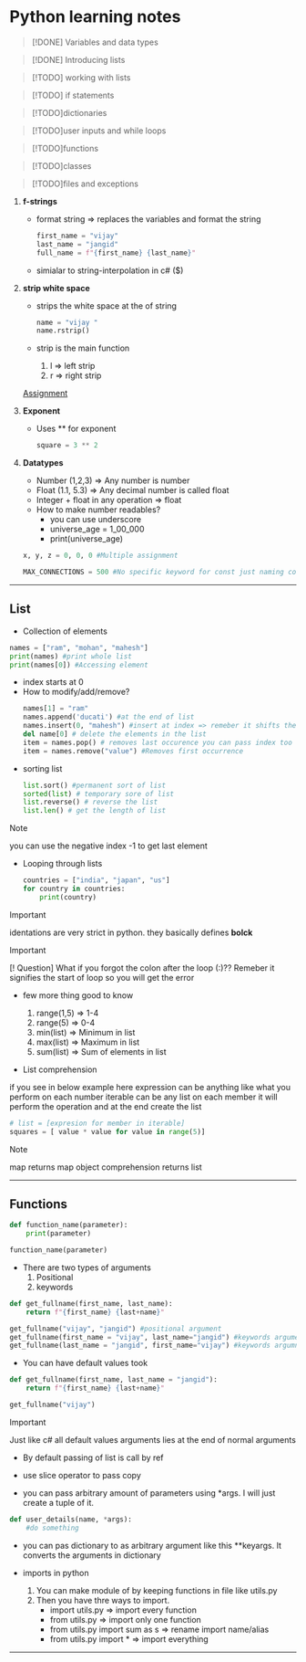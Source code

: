 # **Python learning notes**

> [!DONE] Variables and data types

> [!DONE] Introducing lists

> [!TODO] working with lists 

> [!TODO] if statements 

> [!TODO]dictionaries 

> [!TODO]user inputs and while loops 

> [!TODO]functions 

> [!TODO]classes 

> [!TODO]files and exceptions 

1. **f-strings**
    * format string => replaces the variables and format the string
        
        ```python
        first_name = "vijay"
        last_name = "jangid"
        full_name = f"{first_name} {last_name}"
        ```

    * simialar to string-interpolation in c# ($)

2. **strip white space**
    * strips the white space at the of string

        ```python
        name = "vijay "
        name.rstrip()
        ```

    * strip is the main function
        1. l => left strip
        2. r => right strip

    [Assignment](https://github.com/vjjangid/LearningPython/tree/main/PythonCrashCourse/02.Excercise) 

3. **Exponent**
    * Uses ** for exponent

        ```python
        square = 3 ** 2
        ```

4. **Datatypes**
    * Number (1,2,3) => Any number is number
    * Float (1.1, 5.3) => Any decimal number is called float
    * Integer + float in any operation => float
    * How to make number readables?
        - you can use underscore
        - universe_age = 1_00_000
        - print(universe_age)
    ```python
    x, y, z = 0, 0, 0 #Multiple assignment
    ``` 

    ```python
    MAX_CONNECTIONS = 500 #No specific keyword for const just naming convention is there
    ```

----------

## **List**
* Collection of elements

```python
names = ["ram", "mohan", "mahesh"]
print(names) #print whole list
print(names[0]) #Accessing element
```

* index starts at 0
* How to modify/add/remove?
    ```python
    names[1] = "ram"
    names.append('ducati') #at the end of list
    names.insert(0, "mahesh") #insert at index => remeber it shifts the elements to its right
    del name[0] # delete the elements in the list
    item = names.pop() # removes last occurence you can pass index too
    item = names.remove("value") #Removes first occurrence
    ```  
* sorting list
    ```python
    list.sort() #permanent sort of list
    sorted(list) # temporary sore of list
    list.reverse() # reverse the list
    list.len() # get the length of list
    ```

> [!NOTE]
> you can use the negative index -1 to get last element

* Looping through lists
    ```python
    countries = ["india", "japan", "us"]
    for country in countries:
        print(country)
    ```

> [!IMPORTANT]
> identations are very strict in python. they basically defines **bolck**

> [!IMPORTANT]
>[! Question] What if you forgot the colon after the loop (:)??
>Remeber it signifies the start of loop so you will get the error

* few more thing good to know
    1. range(1,5) => 1-4
    2. range(5) => 0-4
    3. min(list) => Minimum in list
    4. max(list) => Maximum in list
    5. sum(list) => Sum of elements in list

* List comprehension

if you see in below example here expression can be anything like what you perform on each number
iterable can be any list on each member it will perform the operation
and at the end create the list
```python
# list = [expresion for member in iterable]
squares = [ value * value for value in range(5)]

```

 > [!NOTE]
 > map returns map object
 > comprehension returns list
 
----------
## Functions

```python
def function_name(parameter):
    print(parameter)

function_name(parameter)
```

* There are two types of arguments 
    1. Positional
    2. keywords

```python
def get_fullname(first_name, last_name):
    return f"{first_name} {last+name}"

get_fullname("vijay", "jangid") #positional argument
get_fullname(first_name = "vijay", last_name="jangid") #keywords argument
get_fullname(last_name = "jangid", first_name="vijay") #keywords argumnet

```

* You can have default values took
```python
def get_fullname(first_name, last_name = "jangid"):
    return f"{first_name} {last+name}"

get_fullname("vijay") 
```
> [!IMPORTANT]
> Just like c# all default values arguments lies at the end of normal arguments

* By default passing of list is call by ref
* use slice operator to pass copy

* you can pass arbitrary amount of parameters using *args. I will just create a tuple of it.
```python
def user_details(name, *args):
    #do something

```
* you can pas dictionary to as arbitrary argument like this **keyargs. It converts the arguments in dictionary

* imports in python
    1. You can make module of by keeping functions in file like utils.py
    2. Then you have thre ways to import.
        * import utils.py => import every function
        * from utils.py => import only one function
        * from utils.py import sum as s => rename import name/alias
        * from utils.py import * => import everything

----------


